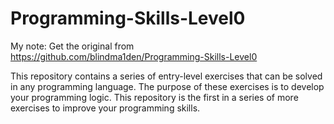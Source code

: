 # Programming-Skills-Level0
My note: Get the original from https://github.com/blindma1den/Programming-Skills-Level0

This repository contains a series of entry-level exercises that can be solved in any programming language. The purpose of these exercises is to develop your programming logic. This repository is the first in a series of more exercises to improve your programming skills.
